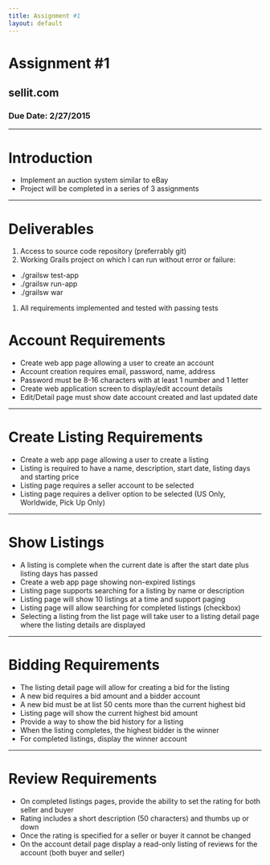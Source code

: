 ```yaml
---
title: Assignment #1
layout: default
---
```


# Assignment #1
## sellit.com
### Due Date: 2/27/2015

---

# Introduction
- Implement an auction system similar to eBay
- Project will be completed in a series of 3 assignments

---
# Deliverables
1. Access to source code repository (preferrably git)
1. Working Grails project on which I can run without error or failure:
  - ./grailsw test-app
  - ./grailsw run-app
  - ./grailsw war
1. All requirements implemented and tested with passing tests

# Account Requirements
- Create web app page allowing a user to create an account
- Account creation requires email, password, name, address
- Password must be 8-16 characters with at least 1 number and 1 letter
- Create web application screen to display/edit account details
- Edit/Detail page must show date account created and last updated date

---
# Create Listing Requirements
- Create a web app page allowing a user to create a listing
- Listing is required to have a name, description, start date, listing days and starting price
- Listing page requires a seller account to be selected
- Listing page requires a deliver option to be selected (US Only, Worldwide, Pick Up Only)

---
# Show Listings
- A listing is complete when the current date is after the start date plus listing days has passed
- Create a web app page showing non-expired listings
- Listing page supports searching for a listing by name or description
- Listing page will show 10 listings at a time and support paging
- Listing page will allow searching for completed listings (checkbox)
- Selecting a listing from the list page will take user to a listing detail page where the listing details are displayed

---

# Bidding Requirements
- The listing detail page will allow for creating a bid for the listing
- A new bid requires a bid amount and a bidder account
- A new bid must be at list 50 cents more than the current highest bid
- Listing page will show the current highest bid amount
- Provide a way to show the bid history for a listing
- When the listing completes, the highest bidder is the winner
- For completed listings, display the winner account

---
# Review Requirements
- On completed listings pages, provide the ability to set the rating for both seller and buyer
- Rating includes a short description (50 characters) and thumbs up or down
- Once the rating is specified for a seller or buyer it cannot be changed
- On the account detail page display a read-only listing of reviews for the account (both buyer and seller)
